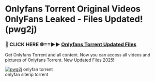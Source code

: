 # Onlyfans Torrent Original Videos 0nlyFans Leaked - Files Updated! (pwg2j)

<h3>🔴 CLICK HERE 🌐==►► <a href="https://tinyurl.com/2jnfzry5" rel="nofollow">Onlyfans Torrent Updated Files</a></h3>

Get Onlyfans Torrent and all content. Now you can access all videos and pictures of Onlyfans Torrent. New Updated Files 2025!

[![pwg2j](https://i.imgur.com/GyGTBgg.gif)](https://tinyurl.com/2jnfzry5)
onlyfan torrent<br>
onlyfan siterip torrent